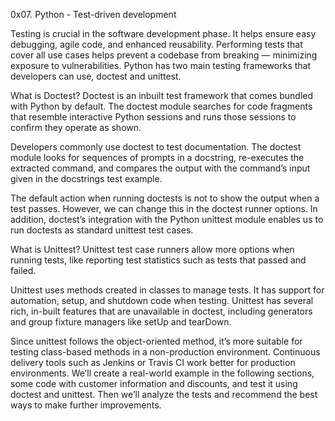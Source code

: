 0x07. Python - Test-driven development



Testing is crucial in the software development phase. It helps ensure easy debugging, agile code, and enhanced reusability. Performing tests that cover all use cases helps prevent a codebase from breaking — minimizing exposure to vulnerabilities. Python has two main testing frameworks that developers can use, doctest and unittest.


What is Doctest?
Doctest is an inbuilt test framework that comes bundled with Python by default. The doctest module searches for code fragments that resemble interactive Python sessions and runs those sessions to confirm they operate as shown.

Developers commonly use doctest to test documentation. The doctest module looks for sequences of prompts in a docstring, re-executes the extracted command, and compares the output with the command’s input given in the docstrings test example.

The default action when running doctests is not to show the output when a test passes. However, we can change this in the doctest runner options. In addition, doctest’s integration with the Python unittest module enables us to run doctests as standard unittest test cases.




What is Unittest?
Unittest test case runners allow more options when running tests, like reporting test statistics such as tests that passed and failed.

Unittest uses methods created in classes to manage tests. It has support for automation, setup, and shutdown code when testing. Unittest has several rich, in-built features that are unavailable in doctest, including generators and group fixture managers like setUp and tearDown. 

Since unittest follows the object-oriented method, it’s more suitable for testing class-based methods in a non-production environment. Continuous delivery tools such as Jenkins or Travis CI work better for production environments.
We’ll create a real-world example in the following sections, some code with customer information and discounts, and test it using doctest and unittest. Then we’ll analyze the tests and recommend the best ways to make further improvements.  
